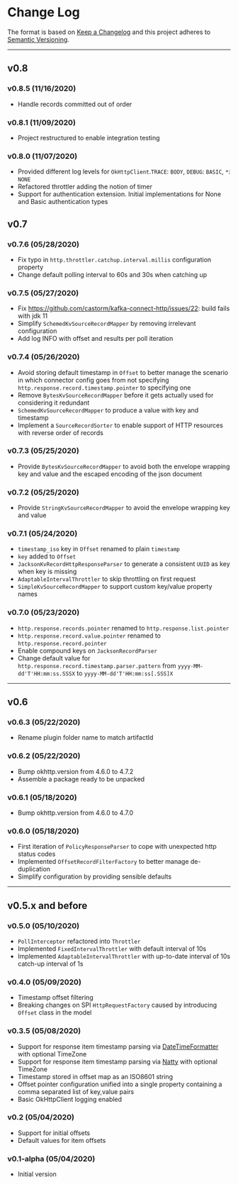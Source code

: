 # Change Log
The format is based on [Keep a Changelog](http://keepachangelog.com/)
and this project adheres to [Semantic Versioning](http://semver.org/).

---

## v0.8

### v0.8.5 (11/16/2020)
-   Handle records committed out of order

### v0.8.1 (11/09/2020)
-   Project restructured to enable integration testing

### v0.8.0 (11/07/2020)
-   Provided different log levels for `OkHttpClient`.`TRACE`: `BODY`, `DEBUG`: `BASIC`, `*`: `NONE`
-   Refactored throttler adding the notion of timer
-   Support for authentication extension. Initial implementations for None and Basic authentication types

## v0.7

### v0.7.6 (05/28/2020)
-   Fix typo in `http.throttler.catchup.interval.millis` configuration property
-   Change default polling interval to 60s and 30s when catching up

### v0.7.5 (05/27/2020)
-   Fix https://github.com/castorm/kafka-connect-http/issues/22: build fails with jdk 11
-   Simplify `SchemedKvSourceRecordMapper` by removing irrelevant configuration
-   Add log INFO with offset and results per poll iteration 

### v0.7.4 (05/26/2020)
-   Avoid storing default timestamp in `Offset` to better manage the scenario in which connector config goes from 
    not specifying `http.response.record.timestamp.pointer` to specifying one
-   Remove `BytesKvSourceRecordMapper` before it gets actually used for considering it redundant
-   `SchemedKvSourceRecordMapper` to produce a value with key and timestamp
-   Implement a `SourceRecordSorter` to enable support of HTTP resources with reverse order of records

### v0.7.3 (05/25/2020)
-   Provide `BytesKvSourceRecordMapper` to avoid both the envelope wrapping key and value and the escaped encoding of the json document 

### v0.7.2 (05/25/2020)
-   Provide `StringKvSourceRecordMapper` to avoid the envelope wrapping key and value

### v0.7.1 (05/24/2020)
-   `timestamp_iso` key in `Offset` renamed to plain `timestamp`
-   `key` added to `Offset`
-   `JacksonKvRecordHttpResponseParser` to generate a consistent `UUID` as key when key is missing
-   `AdaptableIntervalThrottler` to skip throttling on first request
-   `SimpleKvSourceRecordMapper` to support custom key/value property names 

### v0.7.0 (05/23/2020)
-   `http.response.records.pointer` renamed to `http.response.list.pointer`
-   `http.response.record.value.pointer` renamed to `http.response.record.pointer`
-   Enable compound keys on `JacksonRecordParser`
-   Change default value for `http.response.record.timestamp.parser.pattern` from `yyyy-MM-dd'T'HH:mm:ss.SSSX` to `yyyy-MM-dd'T'HH:mm:ss[.SSS]X`

---

## v0.6

### v0.6.3 (05/22/2020)
-   Rename plugin folder name to match artifactId

### v0.6.2 (05/22/2020)
-   Bump okhttp.version from 4.6.0 to 4.7.2
-   Assemble a package ready to be unpacked

### v0.6.1 (05/18/2020)
-   Bump okhttp.version from 4.6.0 to 4.7.0

### v0.6.0 (05/18/2020)
-   First iteration of `PolicyResponseParser` to cope with unexpected http status codes
-   Implemented `OffsetRecordFilterFactory` to better manage de-duplication
-   Simplify configuration by providing sensible defaults

---

## v0.5.x and before

### v0.5.0 (05/10/2020)
-   `PollInterceptor` refactored into `Throttler`
-   Implemented `FixedIntervalThrottler` with default interval of 10s
-   Implemented `AdaptableIntervalThrottler` with up-to-date interval of 10s catch-up interval of 1s

### v0.4.0 (05/09/2020)
-   Timestamp offset filtering
-   Breaking changes on SPI `HttpRequestFactory` caused by introducing `Offset` class in the model 

### v0.3.5 (05/08/2020)
-   Support for response item timestamp parsing via [DateTimeFormatter](https://docs.oracle.com/javase/8/docs/api/java/time/format/DateTimeFormatter.html) with optional TimeZone
-   Support for response item timestamp parsing via [Natty](http://natty.joestelmach.com/) with optional TimeZone
-   Timestamp stored in offset map as an ISO8601 string
-   Offset pointer configuration unified into a single property containing a comma separated list of key,value pairs
-   Basic OkHttpClient logging enabled

### v0.2 (05/04/2020)
-   Support for initial offsets
-   Default values for item offsets

### v0.1-alpha (05/04/2020)
-   Initial version
